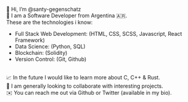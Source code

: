 👋 Hi, I’m @santy-gegenschatz </br>
👀 I am a Software Developer from Argentina 🇦🇷. </br>
These are the technologies i know: 
- Full Stack Web Development: (HTML, CSS, SCSS, Javascript, React Framework)
- Data Science: (Python, SQL)
- Blockchain: (Solidity)
- Version Control: (Git, Github)
</br>
📈 In the future I would like to learn more about C, C++ & Rust. </br>
🤙 I am generally looking to collaborate with interesting projects. </br>
✉️ You can reach me out via Github or Twitter (available in my bio).
<!---
santy-gegenschatz/santy-gegenschatz is a ✨ special ✨ repository because its `README.md` (this file) appears on your GitHub profile.
You can click the Preview link to take a look at your changes.
--->
